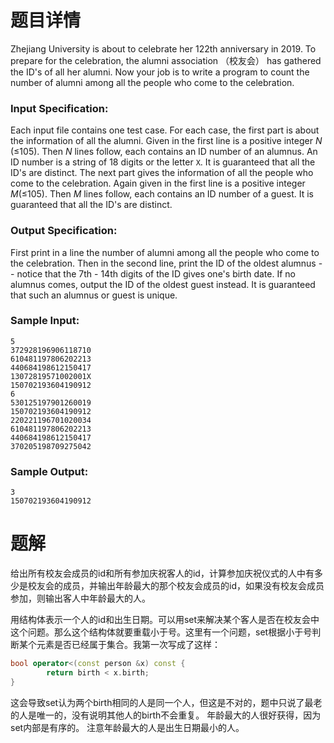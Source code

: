 # 题目详情

Zhejiang University is about to celebrate her 122th anniversary in 2019. To prepare for the celebration, the alumni association （校友会） has gathered the ID's of all her alumni. Now your job is to write a program to count the number of alumni
 among all the people who come to the celebration.

### Input Specification:

Each input file contains one test case. For each case, the first part is about the information of all the alumni. Given in the first line is a positive integer $N$ (≤105).
Then $N$ lines follow, each contains an ID number of an alumnus. An ID number is a string of 18 digits or the letter `X`. It is guaranteed that all the ID's are distinct.
The next part gives the information of all the people who come to the celebration.
Again given in the first line is a positive integer $M$(≤105). Then $M$ lines follow, each contains an ID number of a guest. It is guaranteed that all the ID's are distinct. 

### Output Specification:

First print in a line the number of alumni among all the people who come to the celebration. Then in the second line, print the ID of the oldest alumnus -- notice that the 7th - 14th digits of the ID gives one's birth date. If no alumnus comes, output the ID of the oldest guest instead. It is guaranteed that such an alumnus or guest is unique.

### Sample Input:

```
5
372928196906118710
610481197806202213
440684198612150417
13072819571002001X
150702193604190912
6
530125197901260019
150702193604190912
220221196701020034
610481197806202213
440684198612150417
370205198709275042
```

### Sample Output:

```
3
150702193604190912
```

# 题解

给出所有校友会成员的id和所有参加庆祝客人的id，计算参加庆祝仪式的人中有多少是校友会的成员，并输出年龄最大的那个校友会成员的id，如果没有校友会成员参加，则输出客人中年龄最大的人。

用结构体表示一个人的id和出生日期。可以用set来解决某个客人是否在校友会中这个问题。那么这个结构体就要重载小于号。这里有一个问题，set根据小于号判断某个元素是否已经属于集合。我第一次写成了这样：

```cpp
bool operator<(const person &x) const {
        return birth < x.birth;
}
```

这会导致set认为两个birth相同的人是同一个人，但这是不对的，题中只说了最老的人是唯一的，没有说明其他人的birth不会重复。
年龄最大的人很好获得，因为set内部是有序的。
注意年龄最大的人是出生日期最小的人。